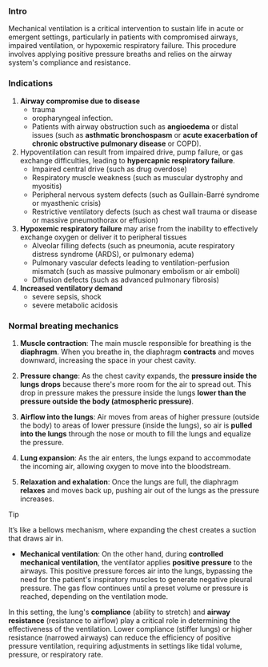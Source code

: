 ### Intro
Mechanical ventilation is a critical intervention to sustain life in acute or emergent settings, particularly in patients with compromised airways, impaired ventilation, or hypoxemic respiratory failure. This procedure involves applying positive pressure breaths and relies on the airway system's compliance and resistance. 

### Indications
1. **Airway compromise due to disease**
    - trauma
    - oropharyngeal infection.
    - Patients with airway obstruction such as **angioedema** or distal issues (such as **asthmatic bronchospasm** or **acute exacerbation of chronic obstructive pulmonary disease** or COPD).
2. Hypoventilation can result from impaired drive, pump failure, or gas exchange difficulties, leading to **hypercapnic respiratory failure**.
    - Impaired central drive (such as drug overdose)
    - Respiratory muscle weakness (such as muscular dystrophy and myositis)
    - Peripheral nervous system defects (such as Guillain-Barré syndrome or myasthenic crisis)
    - Restrictive ventilatory defects (such as chest wall trauma or disease or massive pneumothorax or effusion)
3. **Hypoxemic respiratory failure** may arise from the inability to effectively exchange oxygen or deliver it to peripheral tissues
    - Alveolar filling defects (such as pneumonia, acute respiratory distress syndrome (ARDS), or pulmonary edema)
    - Pulmonary vascular defects leading to ventilation-perfusion mismatch (such as massive pulmonary embolism or air emboli)
    - Diffusion defects (such as advanced pulmonary fibrosis)
4. **Increased ventilatory demand**
    - severe sepsis, shock
    - severe metabolic acidosis

### Normal breating mechanics

1. **Muscle contraction**: The main muscle responsible for breathing is the **diaphragm**. When you breathe in, the diaphragm **contracts** and moves downward, increasing the space in your chest cavity.

2. **Pressure change**: As the chest cavity expands, the **pressure inside the lungs drops** because there's more room for the air to spread out. This drop in pressure makes the pressure inside the lungs **lower than the pressure outside the body (atmospheric pressure)**.

3. **Airflow into the lungs**: Air moves from areas of higher pressure (outside the body) to areas of lower pressure (inside the lungs), so air is **pulled into the lungs** through the nose or mouth to fill the lungs and equalize the pressure.

4. **Lung expansion**: As the air enters, the lungs expand to accommodate the incoming air, allowing oxygen to move into the bloodstream.

5. **Relaxation and exhalation**: Once the lungs are full, the diaphragm **relaxes** and moves back up, pushing air out of the lungs as the pressure increases.

> [!TIP]
> It’s like a bellows mechanism, where expanding the chest creates a suction that draws air in.
  
- **Mechanical ventilation**: On the other hand, during **controlled mechanical ventilation**, the ventilator applies **positive pressure** to the airways. This positive pressure forces air into the lungs, bypassing the need for the patient's inspiratory muscles to generate negative pleural pressure. The gas flow continues until a preset volume or pressure is reached, depending on the ventilation mode. 

In this setting, the lung's **compliance** (ability to stretch) and **airway resistance** (resistance to airflow) play a critical role in determining the effectiveness of the ventilation. Lower compliance (stiffer lungs) or higher resistance (narrowed airways) can reduce the efficiency of positive pressure ventilation, requiring adjustments in settings like tidal volume, pressure, or respiratory rate. 
